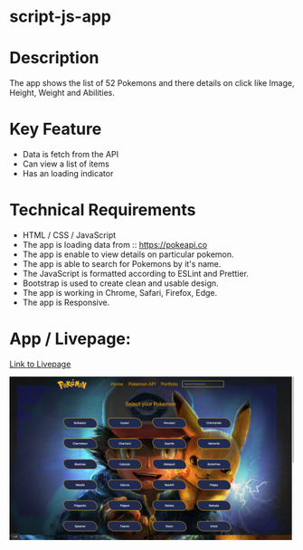 # script-js-app

# Description

The app shows the list of 52 Pokemons and there details on click like Image, Height, Weight and Abilities.

# Key Feature

- Data is fetch from the API
- Can view a list of items
- Has an loading indicator

# Technical Requirements

- HTML / CSS / JavaScript
- The app is loading data from :: https://pokeapi.co
- The app is enable to view details on particular pokemon.
- The app is able to search for Pokemons by it's name.
- The JavaScript is formatted according to ESLint and Prettier.
- Bootstrap is used to create clean and usable design.
- The app is working in Chrome, Safari, Firefox, Edge.
- The app is Responsive.

# App / Livepage:

[Link to Livepage](https://aneri3112.github.io/script-js-app/)

![Livepage](./img/Pokemon.png)
